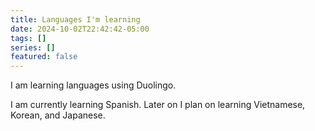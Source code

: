 ```yaml
---
title: Languages I'm learning
date: 2024-10-02T22:42:42-05:00
tags: []
series: []
featured: false
---
```

I am learning languages using Duolingo.

<!--more-->

I am currently learning Spanish. Later on I plan on learning Vietnamese, Korean, and Japanese.
